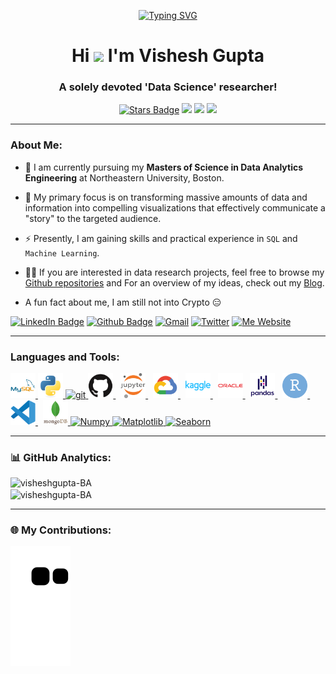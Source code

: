 <p align="center">
 <a href="https://git.io/typing-svg"><img src="https://readme-typing-svg.demolab.com?font=Fira+Code&size=30&duration=4500&pause=800&color=F70000&center=true&vCenter=true&width=1250&lines=Hello+!+I'm+Vishesh+Gupta;An+Engineer+in+the+Data+Science+Field+;I'm+Learning+Machine+learning+for+Data+Science;Clustering%2C+classification%2C+Regression" alt="Typing SVG" /></a>
</p>


<h1 align="center">Hi <img src="https://raw.githubusercontent.com/MartinHeinz/MartinHeinz/master/wave.gif"  width="32px"> I'm Vishesh Gupta</h1>
<h3 align="center">A solely devoted 'Data Science' researcher!</h3>

<p align=center>
<a href="https://github.com/abhisheknaiidu/awesome-github-profile-readme/stargazers"><img height="25" src="https://img.shields.io/github/stars/abhisheknaiidu/awesome-github-profile-readme" alt="Stars Badge"/></a>
<img height="25" src="https://visitor-badge.glitch.me/badge?page_id=visheshgupta-BA.visitor-badge&left_text=My%20Page%20Visitors"/>
<img height="25" src="https://komarev.com/ghpvc/?username=visheshgupta-BA&color=brightgreen"/>

<img height="25" src="https://badges.pufler.dev/commits/monthly/visheshgupta-BA"/>

<a href="https://github.com/visheshgupta-BA">
</a>
</p>

----

<div>
<h3><b>About Me:</b></h3>
 
 - 🏫 I am currently pursuing my <b>Masters of Science in Data Analytics Engineering</b> at Northeastern University, Boston.
 
 - 🔭 My primary focus is on transforming massive amounts of data and information into compelling visualizations that effectively communicate a "story" to the targeted audience.

- ⚡ Presently, I am gaining skills and practical experience in `SQL` and `Machine Learning`.
 
- 👨‍💻 If you are interested in data research projects, feel free to browse my <a href="https://github.com/visheshgupta-BA?tab=repositories" target="blank">[Github repositories](https://github.com/visheshgupta-BA?tab=repositories) and For an overview of my ideas, check out my [Blog](https://visheshgupta-ba.github.io/VisheshGupta/blog.html).

- A fun fact about me, I am still not into Crypto 😑

[![LinkedIn Badge](https://img.shields.io/badge/LinkedIn-0077B5?style=for-the-badge&logo=linkedin&logoColor=white)](https://linkedin.com/in/ba-visheshgupta)
[![Github Badge](https://img.shields.io/badge/GitHub-000000?style=for-the-badge&logo=GitHub&logoColor=white)](https://gitlab.com/as_abhi6776)
[![Gmail](https://img.shields.io/badge/Gmail-D14836?style=for-the-badge&logo=gmail&logoColor=white)](mailto:guptavishesh264@gmail.com)
[![Twitter](https://img.shields.io/badge/Twitter-1DA1F2?style=for-the-badge&logo=twitter&logoColor=white)](https://twitter.com/SudhirVishesh)
[![Me Website](https://img.shields.io/badge/Website-000000?style=for-the-badge&logo=npm&logoColor=white)](https://visheshgupta-ba.github.io/VisheshGupta/index.html)

----
  
  
<div> 
<h3 align="left">Languages and Tools:</h3>
<a href="https://www.mysql.com/" target="_blank" rel="noreferrer"> <img src="https://raw.githubusercontent.com/devicons/devicon/master/icons/mysql/mysql-original-wordmark.svg" alt="mysql" width="40" height="40"/> </a> 
<a href="https://www.python.org" target="_blank" rel="noreferrer"> <img src="https://raw.githubusercontent.com/devicons/devicon/master/icons/python/python-original.svg" alt="python" width="40" height="40"/> </a>
<a href="https://git-scm.com/" target="_blank" rel="noreferrer"> <img src="https://www.vectorlogo.zone/logos/git-scm/git-scm-icon.svg" alt="git" width="40" height="40"/> </a>
<a href="" target="_blank"><img src="https://github.com/devicons/devicon/blob/master/icons/github/github-original.svg" alt="GitHub" width="40" height="40"/> </a> &nbsp;
<a href="" target="_blank"><img src="https://github.com/devicons/devicon/blob/master/icons/jupyter/jupyter-original-wordmark.svg" alt="Jupyter" width="40" height="40"/> </a> &nbsp;
<a href="" target="_blank"><img src="https://github.com/devicons/devicon/blob/master/icons/googlecloud/googlecloud-original.svg" alt="Jupyter" width="40" height="40"/> </a> &nbsp;
<a href="" target="_blank"><img src="https://github.com/devicons/devicon/blob/master/icons/kaggle/kaggle-original-wordmark.svg" alt="Kaggle" width="40" height="40"/> </a> &nbsp;
<a href="" target="_blank"><img src="https://github.com/devicons/devicon/blob/master/icons/oracle/oracle-original.svg" alt="Oracle" width="40" height="40"/> </a> &nbsp;
<a href="" target="_blank"><img src="https://github.com/devicons/devicon/blob/master/icons/pandas/pandas-original-wordmark.svg" alt="Pandas" width="40" height="40"/> </a> &nbsp; 
<a href="" target="_blank"><img src="https://github.com/devicons/devicon/blob/master/icons/rstudio/rstudio-original.svg" alt="R Studio" width="40" height="40"/> </a> &nbsp; 
<a href="" target="_blank"><img src="https://github.com/devicons/devicon/blob/master/icons/vscode/vscode-original.svg" alt="VS Code" width="40" height="40"/> </a> &nbsp;
<a href="https://www.mongodb.com/" target="_blank" rel="noreferrer"> <img src="https://raw.githubusercontent.com/devicons/devicon/master/icons/mongodb/mongodb-original-wordmark.svg" alt="mongodb" width="40" height="40"/> </a> 
<a href="https://github.com/numpy/numpy" target="_blank">  
<img alt="Numpy" height="40px" src="https://upload.wikimedia.org/wikipedia/commons/3/31/NumPy_logo_2020.svg" />
<a href="https://github.com/matplotlib/matplotlib" target="_blank">      
<img alt="Matplotlib" height="40px" src="https://camo.githubusercontent.com/109927a15915074d15313889468aa9aa688de3b9e38cc4359a01f665d351114e/68747470733a2f2f6d6174706c6f746c69622e6f72672f5f7374617469632f6c6f676f322e737667" />
</a>
<a href="https://github.com/mwaskom/seaborn" target="_blank">      
<img alt="Seaborn" height="40px" src="https://raw.githubusercontent.com/mwaskom/seaborn/master/doc/_static/logo-wide-lightbg.svg" />
</a>
</div>

----

<h3 align="left"> 📊 GitHub Analytics: </h3>

<p><img align="left" src="https://github-readme-streak-stats.herokuapp.com/?user=visheshgupta-BA&theme=android-dark&" alt="visheshgupta-BA" width="414px" /></p>
<p><img align="center" src="https://github-readme-stats.vercel.app/api/top-langs?username=visheshgupta-BA&show_icons=true&locale=en&layout=compact&theme=dracula" alt="visheshgupta-BA" /></p>
  
----

<h3 align="left"> 🌐 My Contributions:</h3>

![Snake animation](https://github.com/visheshgupta-BA/visheshgupta-BA/blob/output/github-contribution-grid-snake.svg)
